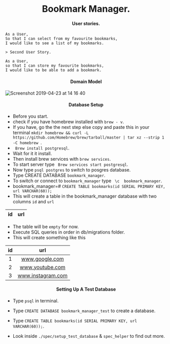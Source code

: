 <h1 align='center'>
Bookmark Manager.
</h1>

<h4 align='center'>
User stories.
</h4>

``` 
As a User,
So that I can select from my favourite bookmarks,
I would like to see a list of my bookmarks.

> Second User Story.

As a User,
so that I can store my favourite bookmarks,
I would like to be able to add a bookmark.
```
<h4 align='center'>
Domain Model
</h4>


![Screenshot 2019-04-23 at 14 16 40](https://user-images.githubusercontent.com/44544977/56584109-f46f8e80-65d2-11e9-9e8a-1277510bf339.png)

<h4 align='center'>
Database Setup
</h4>

- Before you start.
- check if you have homebrew installed with ``brew - v``.
- If you have, go the the next step else copy and paste this in your terminal ``mkdir homebrew && curl -L https://github.com/Homebrew/brew/tarball/master | tar xz --strip 1 -C homebrew ``.
- `` Brew install postgresql``.
- Wait for it it install.
- Then install brew services with ``brew services``.
- To start server type `` Brew services start postgresql``.
- Now type ``psql postgres`` to switch to posgres database.
- Type CREATE DATABASE ``bookmark_manager``.
- To switch or connect to ``bookmark_manager`` type `` \c  bookmark_manager``.
- bookmark_manager=# ``CREATE TABLE bookmarks(id SERIAL PRIMARY KEY, url VARCHAR(60));`` 
- This will create a table in the bookmark_manager database with two columns ``id`` and ``url ``

|    id |   url  |
| :---: | :---: |


- The table will be ``empty`` for now.
- Execute SQL queries in order in db/migrations folder.
- This will create something like this


|    id     |   url            |
| :---:     |   :---:          |
| 1         | www.google.com   |
| 2         | www.youtube.com  |
| 3         | www.instagram.com|


<h4 align='center'>
Setting Up A Test Database
</h4>

- Type ``psql`` in terminal.

- Type ``CREATE DATABASE bookmark_manager_test`` to create a database.

- Type ``CREATE TABLE bookmarks(id SERIAL PRIMARY KEY, url VARCHAR(60));``.

- Look inside ``./spec/setup_test_database`` & ``spec_helper`` to find out more.

